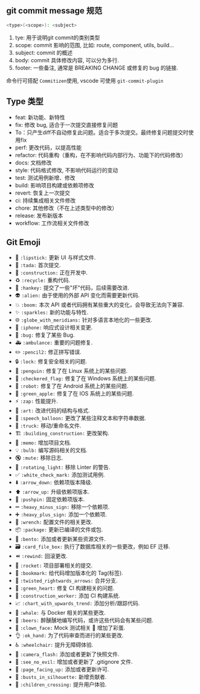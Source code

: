## git commit message 规范

```bash
<type>(<scope>): <subject>
```

1.  tye: 用于说明git commit的类别类型
2.  scope: commit 影响的范围, 比如: route, component, utils, build...
3.  subject: commit 的概述
4.  body: commit 具体修改内容, 可以分为多行.
5.  footer: 一些备注, 通常是 BREAKING CHANGE 或修复的 bug 的链接.

命令行可搭配 `Commitizen`使用, vscode 可使用 `git-commit-plugin`


## Type 类型

- feat: 新功能、新特性
- fix: 修改 bug, 适合于一次提交直接修复问题
- To：只产生diff不自动修复此问题。适合于多次提交。最终修复问题提交时使用fix
- perf: 更改代码，以提高性能
- refactor: 代码重构（重构，在不影响代码内部行为、功能下的代码修改）
- docs: 文档修改
- style: 代码格式修改, 不影响代码运行的变动
- test: 测试用例新增、修改
- build: 影响项目构建或依赖项修改
- revert: 恢复上一次提交
- ci: 持续集成相关文件修改
- chore: 其他修改（不在上述类型中的修改）
- release: 发布新版本
- workflow: 工作流相关文件修改

## Git Emoji

- 💄 `:lipstick:` 更新 UI 与样式文件.
- 🎉 `:tada:` 首次提交.
- 🚧 `:construction:` 正在开发中.
- ♻️ `:recycle:` 重构代码.
- 💩 `:hankey:` 提交了一些"坏"代码，后续需要改进.
- 👽 `:alien:` 由于使用的外部 API 变化而需要更新代码.
- 💥 `:boom:` 本次 API 或者代码拥有某些重大的变化，会导致无法向下兼容.
- ✨ `:sparkles:` 新的功能与特性.
- 🌐 `:globe_with_meridians:` 针对多语言本地化的一些更改.
- 📱 `:iphone:` 响应式设计相关变更.
- 🐛 `:bug:` 修复了某些 Bug.
- 🚑 `:ambulance:` 重要的问题修复.
- ✏️ `:pencil2:` 修正拼写错误.
- 🔒 `:lock:` 修复安全相关的问题.
- 🐧 `:penguin:` 修复了在 Linux 系统上的某些问题.
- 🏁 `:checkered_flag:` 修复了在 Windows 系统上的某些问题.
- 🤖 `:robot:` 修复了在 Android 系统上的某些问题.
- 🍏 `:green_apple:` 修复了在 IOS 系统上的某些问题.
- ⚡️ `:zap:` 性能提升.
- 🎨 `:art:` 改进代码的结构与格式.
- 💬 `:speech_balloon:` 更改了某些注释文本和字符串数据.
- 🚚 `:truck:` 移动/重命名文件.
- 🏗 `:building_construction:` 更改架构.
- 📝 `:memo:` 增加项目文档.
- 💡 `:bulb:` 编写源码相关的文档.
- 🔇 `:mute:` 移除日志.
- 🚨 `:rotating_light:` 移除 Linter 的警告.
- ✅ `:white_check_mark:` 添加测试用例.
- ⬇️ `:arrow_down:` 依赖项版本降级.
- ⬆️ `:arrow_up:` 升级依赖项版本.
- 📌 `:pushpin:` 固定依赖项版本.
- ➖ `:heavy_minus_sign:` 移除一个依赖项.
- ➕ `:heavy_plus_sign:` 添加一个依赖项.
- 🔧 `:wrench:` 配置文件的相关更改.
- 📦 `:package:` 更新已编译的文件或包.
- 🍱 `:bento:` 添加或者更新某些资源文件.
- 🗃 `:card_file_box:` 执行了数据库相关的一些更改，例如 EF 迁移.
- ⏪ `:rewind:` 回滚更改.
- 🚀 `:rocket:` 项目部署相关的提交.
- 🔖 `:bookmark:` 给代码增加版本化的 Tag(标签).
- 🔀 `:twisted_rightwards_arrows:` 合并分支.
- 💚 `:green_heart:` 修复 CI 构建相关的问题.
- 👷 `:construction_worker:` 添加 CI 构建系统.
- 📈 `:chart_with_upwards_trend:` 添加分析/跟踪代码.
- 🐳 `:whale:` 与 Docker 相关的某些更改.
- 🍻 `:beers:` 醉醺醺地编写代码，或许这些代码会有某些问题.
- 🤡 `:clown_face:` Mock 测试相关 🥚 增加了彩蛋.
- 👌 `:ok_hand:` 为了代码审查而进行的某些更改.
- ♿️ `:wheelchair:` 提升无障碍体验.
- 📸 `:camera_flash:` 添加或者更新了快照文件.
- 🙈 `:see_no_evil:` 增加或者更新了 .gitignore 文件.
- 📄 `:page_facing_up:` 添加或者更新许可.
- 👥 `:busts_in_silhouette:` 新增贡献者.
- 🚸 `:children_crossing:` 提升用户体验.